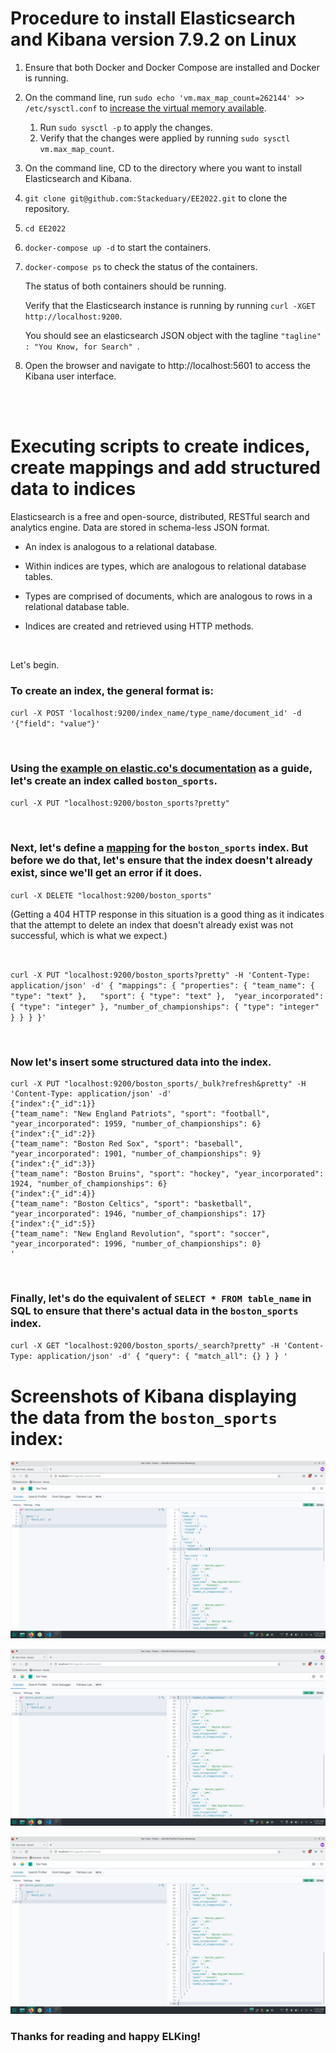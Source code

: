 # Procedure to install Elasticsearch and Kibana version 7.9.2 on Linux

1. Ensure that both Docker and Docker Compose are installed and Docker is running.

2. On the command line, run `sudo echo 'vm.max_map_count=262144' >> /etc/sysctl.conf` to [increase the virtual memory available](https://www.elastic.co/guide/en/elasticsearch/reference/current/vm-max-map-count.html).
    1. Run `sudo sysctl -p` to apply the changes.
    2. Verify that the changes were applied by running `sudo sysctl vm.max_map_count`.

3. On the command line, CD to the directory where you want to install Elasticsearch and Kibana.

4. ```git clone git@github.com:Stackeduary/EE2022.git``` to clone the repository.

5. `cd EE2022`

6. `docker-compose up -d` to start the containers.

7. `docker-compose ps` to check the status of the containers.
    
    The status of both containers should be running. 
    
    Verify that the Elasticsearch instance is running by running `curl -XGET http://localhost:9200`. 
    
    You should see an elasticsearch JSON object with the tagline `"tagline" : "You Know, for Search"
`.

8. Open the browser and navigate to http://localhost:5601 to access the Kibana user interface.

<br>
<br>

# Executing scripts to create indices, create mappings and add structured data to indices

Elasticsearch is a free and open-source, distributed, RESTful search and analytics engine. Data are stored in schema-less JSON format.

- An index is analogous to a relational database.

- Within indices are types, which are analogous to relational database tables.

- Types are comprised of documents, which are analogous to rows in a relational database table.

- Indices are created and retrieved using HTTP methods.

<br>

Let's begin.

### To create an index, the general format is:

`curl -X POST 'localhost:9200/index_name/type_name/document_id' -d '{"field": "value"}'`

<br>

### Using the [example on elastic.co's documentation](https://www.elastic.co/guide/en/elasticsearch/painless/current/painless-walkthrough.html) as a guide, let's create an index called `boston_sports`.

`curl -X PUT "localhost:9200/boston_sports?pretty"`

<br>

### Next, let's define a [mapping](https://www.elastic.co/guide/en/elasticsearch/reference/current/mapping.html) for the `boston_sports` index. But before we do that, let's ensure that the index doesn't already exist, since we'll get an error if it does.

`curl -X DELETE "localhost:9200/boston_sports"`


(Getting a 404 HTTP response in this situation is a good thing as it indicates that the attempt to delete an index that doesn't already exist was not successful, which is what we expect.)

<br>

`curl -X PUT "localhost:9200/boston_sports?pretty" -H 'Content-Type: application/json' -d'
{
  "mappings": {
    "properties": {
      "team_name": { "type": "text" },  
      "sport": { "type": "text" }, 
      "year_incorporated": { "type": "integer" },
      "number_of_championships": { "type": "integer" }
    }
  }
}'`

<br>

### Now let's insert some structured data into the index.

```
curl -X PUT "localhost:9200/boston_sports/_bulk?refresh&pretty" -H 'Content-Type: application/json' -d'
{"index":{"_id":1}}
{"team_name": "New England Patriots", "sport": "football", "year_incorporated": 1959, "number_of_championships": 6}
{"index":{"_id":2}}
{"team_name": "Boston Red Sox", "sport": "baseball", "year_incorporated": 1901, "number_of_championships": 9}
{"index":{"_id":3}}
{"team_name": "Boston Bruins", "sport": "hockey", "year_incorporated": 1924, "number_of_championships": 6}
{"index":{"_id":4}}
{"team_name": "Boston Celtics", "sport": "basketball", "year_incorporated": 1946, "number_of_championships": 17}
{"index":{"_id":5}}
{"team_name": "New England Revolution", "sport": "soccer", "year_incorporated": 1996, "number_of_championships": 0}
'  

```

<br>

### Finally, let's do the equivalent of `SELECT * FROM table_name` in SQL to ensure that there's actual data in the `boston_sports` index.

`curl -X GET "localhost:9200/boston_sports/_search?pretty" -H 'Content-Type: application/json' -d'
{
  "query": {
    "match_all": {}
  }
}
'`

# Screenshots of Kibana displaying the data from the `boston_sports` index:

![screenshot 1](./screenshots/Kibana_Boston_sports_screenshot_1.png)

![screenshot 2](./screenshots/Kibana_Boston_sports_screenshot_2.png)

![screenshot 3](./screenshots/Kibana_Boston_sports_screenshot_3.png)

### Thanks for reading and happy ELKing!